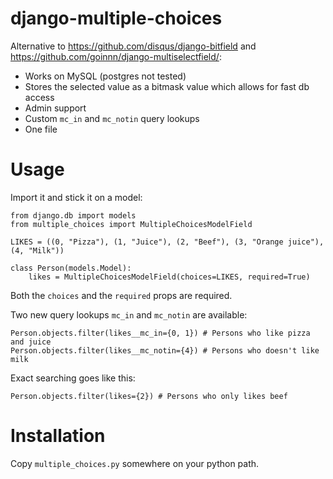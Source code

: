# django-multiple-choices

Alternative to https://github.com/disqus/django-bitfield and https://github.com/goinnn/django-multiselectfield/:

- Works on MySQL (postgres not tested)
- Stores the selected value as a bitmask value which allows for fast db access
- Admin support
- Custom `mc_in` and `mc_notin` query lookups
- One file

# Usage

Import it and stick it on a model:

```
from django.db import models
from multiple_choices import MultipleChoicesModelField

LIKES = ((0, "Pizza"), (1, "Juice"), (2, "Beef"), (3, "Orange juice"), (4, "Milk"))

class Person(models.Model):
    likes = MultipleChoicesModelField(choices=LIKES, required=True)
```

Both the `choices` and the `required` props are required.

Two new query lookups `mc_in` and `mc_notin` are available:

```
Person.objects.filter(likes__mc_in={0, 1}) # Persons who like pizza and juice
Person.objects.filter(likes__mc_notin={4}) # Persons who doesn't like milk
```

Exact searching goes like this:

```
Person.objects.filter(likes={2}) # Persons who only likes beef
```

# Installation

Copy `multiple_choices.py` somewhere on your python path.
